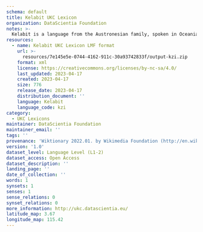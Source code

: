 ```yaml
---
schema: default
title: Kelabit UKC Lexicon
organization: DataScientia Foundation
notes: >-
  Kelabit is a language from the Austronesian family, spoken in Oceania. The UKC Lexicon of Kelabit is represented as a lexico-semantic network. It consists of words, word senses, synsets, as well as sense-level and synset-level relationships.
resources:
  - name: Kelabit UKC Lexicon LMF format
    url: >-
      resources/7e145e5e-0744-4162-911c-30a93742833f/output-kzi.zip
    format: xml
    license: https://creativecommons.org/licenses/by-nc-sa/4.0/
    last_updated: 2023-04-17
    created: 2023-04-17
    size: 776
    release_date: 2023-04-17
    distribution_document: ''
    language: Kelabit
    language_code: kzi
category:
  - UKC Lexicons
maintainer: DataScientia Foundation
maintainer_email: ''
tags: ''
provenance: 'Wiktionary 2022.01. by Wikimedia Foundation (http://en.wiktionary.org); Princeton WordNet 2.1 by Princeton University (https://wordnet.princeton.edu)'
version: '1.0'
dataset_level: Language Level (L1-2)
dataset_access: Open Access
dataset_description: ''
landing_page: ''
date_of_collection: ''
words: 1
synsets: 1
senses: 1
sense_relations: 0
synset_relations: 0
more_information: http://ukc.datascientia.eu/
latitude_map: 3.67
longitude_map: 115.42
---
```

